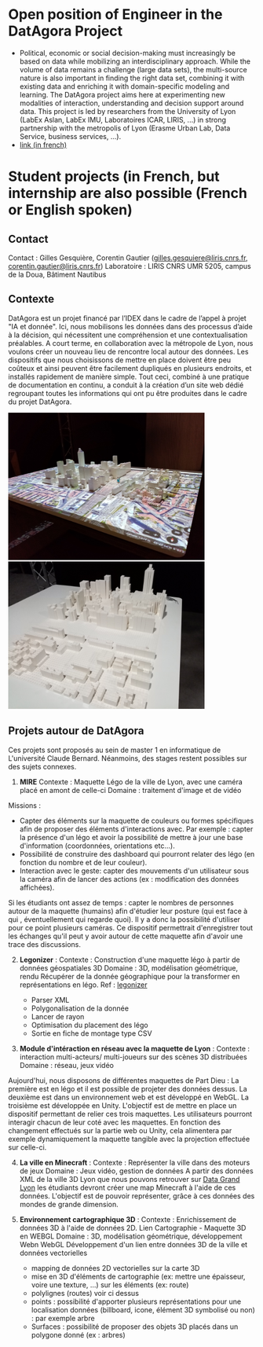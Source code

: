 # Open position of Engineer in the DatAgora Project
  * Political, economic or social decision-making must increasingly be based on data while mobilizing an interdisciplinary approach. While the volume of data remains a challenge (large data sets), the multi-source nature is also important in finding the right data set, combining it with existing data and enriching it with domain-specific modeling and learning. The DatAgora project aims here at experimenting new modalities of interaction, understanding and decision support around data. This project is led by researchers from the University of Lyon (LabEx Aslan, LabEx IMU, Laboratoires ICAR, LIRIS, ...) in strong partnership with the metropolis of Lyon (Erasme Urban Lab, Data Service, business services, ...).
  * [link (in french)](/images/UCBL_DatAgora_Profil_IGE_v4.pdf)

# Student projects (in French, but internship are also possible (French or English spoken)

## Contact
Contact : Gilles Gesquière, Corentin Gautier (gilles.gesquiere@liris.cnrs.fr, corentin.gautier@liris.cnrs.fr)
Laboratoire : LIRIS CNRS UMR 5205, campus de la Doua, Bâtiment Nautibus

## Contexte
DatAgora est un projet financé par l’IDEX dans le cadre de l’appel à projet "IA et donnée". Ici, nous mobilisons les données dans des processus d’aide à la décision, qui nécessitent une compréhension et une contextualisation préalables. A court terme, en collaboration avec la métropole de Lyon, nous voulons créer un nouveau lieu de rencontre local autour des données. Les dispositifs que nous choisissons de mettre en place doivent être peu coûteux et ainsi peuvent être facilement dupliqués en plusieurs endroits, et installés rapidement de manière simple. Tout ceci, combiné à une pratique de documentation en continu, a conduit à la création d’un site web dédié regroupant toutes les informations qui ont pu être produites dans le cadre du projet DatAgora.

<p float="left">
<img src="PartDieuModel/Model1.jpg" alt="Home" width="400"/>
<img src="PartDieuModel/Model2.jpg" alt="Home" width="400"/>
</p>

## Projets autour de DatAgora
Ces projets sont proposés au sein de master 1 en informatique de L'université Claude Bernard. Néanmoins, des stages restent possibles sur des sujets connexes. 

1.  **MIRE** 
Contexte : Maquette Légo de la ville de Lyon, avec une caméra placé en amont de celle-ci
Domaine : traitement d'image et de vidéo

Missions : 
   * Capter des éléments sur la maquette de couleurs ou formes spécifiques afin de proposer des éléments d'interactions avec. 
Par exemple : capter la présence d'un légo et avoir la possibilité de mettre à jour une base d'information (coordonnées, orientations etc...). 
   * Possibilité de construire des dashboard qui pourront relater des légo (en fonction du nombre et de leur couleur).
   * Interaction avec le geste: capter des mouvements d'un utilisateur sous la caméra afin de lancer des actions (ex : modification des données affichées).

Si les étudiants ont assez de temps : capter le nombres de personnes autour de la maquette (humains) afin d'étudier leur posture (qui est face à qui , éventuellement qui regarde quoi). Il y a donc la possibilité d'utiliser pour ce point plusieurs caméras. Ce dispositif permettrait d'enregistrer tout les échanges qu'il peut y avoir autour de cette maquette afin d'avoir une trace des discussions.

2. **Legonizer** :
Contexte : Construction d'une maquette légo à partir de données géospatiales 3D
Domaine : 3D, modélisation géométrique, rendu 
Récupérer de la donnée géographique pour la transformer en représentations en légo. 
Ref : [legonizer](https://github.com/VCityTeam/DatAgora/tree/master/Lego-city-counter)
    * Parser XML
    * Polygonalisation de la donnée
    * Lancer de rayon
    * Optimisation du placement des légo
    * Sortie en fiche de montage type CSV

3. **Module d'intéraction en réseau avec la maquette de Lyon** :
Contexte : interaction multi-acteurs/ multi-joueurs sur des scènes 3D distribuées
Domaine : réseau, jeux vidéo

Aujourd'hui, nous disposons de différentes maquettes de Part Dieu : La première est en légo et il est possible de projeter des données dessus. La deuxième est dans un environnement web et est développé en WebGL. La troisième est développée en Unity. L'objectif est de mettre en place un dispositif permettant de relier ces trois maquettes. Les utilisateurs pourront interagir chacun de leur coté avec les maquettes. En fonction des changement effectués sur la partie web ou Unity, cela alimentera par exemple dynamiquement la maquette tangible avec la projection effectuée sur celle-ci. 

4. **La ville en Minecraft** :
Contexte : Représenter la ville dans des moteurs de jeux
Domaine : Jeux vidéo, gestion de données
A partir des données XML de la ville 3D Lyon que nous pouvons retrouver sur [Data Grand Lyon](https://data.grandlyon.com/) les étudiants devront créer une map Minecraft à l'aide de ces données. L'objectif est de pouvoir représenter, grâce à ces données des mondes de grande dimension.


5. **Environnement cartographique 3D** :
Contexte : Enrichissement de données 3D à l'aide de données 2D. Lien Cartographie - Maquette 3D en WEBGL
Domaine : 3D, modélisation géométrique, développement Webn WebGL
Développement d'un lien entre données 3D de la ville et données vectorielles
   * mapping de données 2D vectorielles sur la carte 3D
   * mise en 3D d'éléments de cartographie (ex: mettre une épaisseur, voire une texture, ...) sur les éléments (ex: route)
   * polylignes (routes) voir ci dessus
   * points : possibilité d'apporter plusieurs représentations pour une localisation données (billboard, icone, élément 3D symbolisé ou non) : par exemple arbre
   * Surfaces : possibilité de proposer des objets 3D placés dans un polygone donné (ex : arbres)





